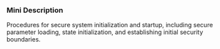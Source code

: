 ### Mini Description

Procedures for secure system initialization and startup, including secure parameter loading, state initialization, and establishing initial security boundaries.
